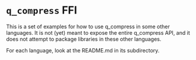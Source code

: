 # `q_compress` FFI

This is a set of examples for how to use q_compress in some other languages.
It is not (yet) meant to expose the entire q_compress API, and it does not
attempt to package libraries in these other languages.

For each language, look at the README.md in its subdirectory.